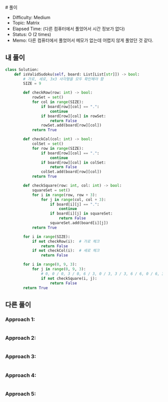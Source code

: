​# 풀이
- Difficulty:  Medium
- Topic:  Matrix
- Elapsed Time:  (다른 컴퓨터에서 풀었어서 시간 정보가 없다)
- Status:  O (2 times)
- Memo:  다른 컴퓨터에서 풀었어서 메모가 없는데 어렵지 않게 풀었던 것 같다.

## 내 풀이
```py
class Solution:
    def isValidSudoku(self, board: List[List[str]]) -> bool:
        # 가로, 세로, 3x3 사각형을 모두 확인해야 함
        SIZE = 9

        def checkRow(row: int) -> bool:
            rowSet = set()
            for col in range(SIZE):
                if board[row][col] == ".":
                    continue
                if board[row][col] in rowSet:
                    return False
                rowSet.add(board[row][col])
            return True

        def checkCol(col: int) -> bool:
            colSet = set()
            for row in range(SIZE):
                if board[row][col] == ".":
                    continue
                if board[row][col] in colSet:
                    return False
                colSet.add(board[row][col])
            return True

        def checkSquare(row: int, col: int) -> bool:
            squareSet = set()
            for i in range(row, row + 3):
                for j in range(col, col + 3):
                    if board[i][j] == ".":
                        continue
                    if board[i][j] in squareSet:
                        return False
                    squareSet.add(board[i][j])
            return True

        for i in range(SIZE):
            if not checkRow(i):  # 가로 체크
                return False
            if not checkCol(i):  # 세로 체크
                return False

        for i in range(0, 9, 3):
            for j in range(0, 9, 3):
                # 0, 0 / 0, 3 / 0, 6 / 3, 0 / 3, 3 / 3, 6 / 6, 0 / 6, 3 / 6, 6 체크
                if not checkSquare(i, j):
                    return False
        return True
```

## 다른 풀이
### Approach 1:
```py
```

### Approach 2:
```py
```

### Approach 3:
```py
```

### Approach 4:
```py
```

### Approach 5:
```py
```